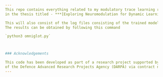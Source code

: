 ```yaml
---
This repo contains everything related to my modulatory trace learning rule introduced 
in the thesis titled - ***[Exploring Neuromodulation for Dynamic Learning](https://scholarworks.rit.edu/theses/10156/)***

This will also consist of the log files consisting of the trained model weights being used.
The results can be obtained by following this command

`python3 omniglot.py`



### Acknowledgements

This code has been developed as part of a research project supported by the Lifelong Learning Machines (L2M) program 
of the Defence Advanced Research Projects Agency (DARPA) via contract number HR0011-18-2-0025.
---
```


